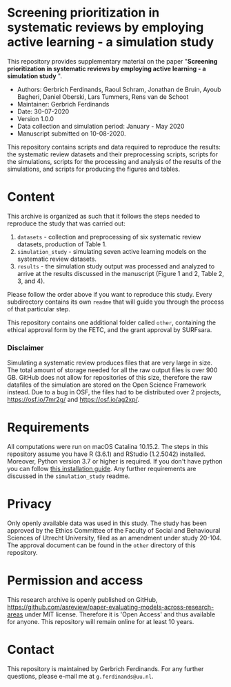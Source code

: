 # Screening prioritization in systematic reviews by employing active learning - a simulation study
This repository provides supplementary material on the paper "__Screening prioritization in systematic reviews by employing active learning - a simulation study__ ".

- Authors: Gerbrich Ferdinands, Raoul Schram, Jonathan de Bruin, Ayoub Bagheri, Daniel Oberski, Lars Tummers, Rens van de Schoot
- Maintainer: Gerbrich Ferdinands
- Date: 30-07-2020
- Version 1.0.0
- Data collection and simulation period: January - May 2020
- Manuscript submitted on 10-08-2020.

This repository contains scripts and data required to reproduce the results: the systematic review datasets and their preprocessing scripts, scripts for the simulations, scripts for the processing and analysis of the results of the simulations, and scripts for producing the figures and tables.

# Content
This archive is organized as such that it follows the steps needed to reproduce the study that was carried out:

1. `datasets` -  collection and preprocessing of six systematic review datasets, production of Table 1.
2. `simulation_study` - simulating seven active learning models on the systematic review datasets.
3. `results` - the simulation study output was processed and analyzed to arrive at the results discussed in the manuscript (Figure 1 and 2, Table 2, 3, and 4).

Please follow the order above if you want to reproduce this study. Every subdirectory contains its own `readme` that will guide you through the process of that particular step.

This repository contains one additional folder called `other`, containing the ethical approval form by the FETC, and the grant approval by SURFsara.

### Disclaimer
Simulating a systematic review produces files that are very large in size. The total amount of storage needed for all the raw output files is over 900 GB. GitHub does not allow for repositories of this size, therefore the raw datafiles of the simulation are stored on the Open Science Framework instead. Due to a bug in OSF, the files had to be distributed over 2 projects, https://osf.io/7mr2g/ and https://osf.io/ag2xp/.

# Requirements
All computations were run on macOS Catalina 10.15.2. The steps in this repository assume you have R (3.6.1) and RStudio (1.2.5042) installed. Moreover, Python version 3.7 or higher is required. If you don't have python you can follow [this installation guide](https://asreview.nl/#!/quick-start). Any further requirements are discussed in the `simulation_study` readme.

# Privacy
Only openly available data was used in this study. The study has been approved by the Ethics Committee of the Faculty of Social and Behavioural Sciences of Utrecht University, filed as an amendment under study 20-104. The approval document can be found in the `other` directory of this repository.

# Permission and access
This research archive is openly published on GitHub, https://github.com/asreview/paper-evaluating-models-across-research-areas under MIT license. Therefore it is 'Open Access' and thus available for anyone. This repository will remain online for at least 10 years.

# Contact
This repository is maintained by Gerbrich Ferdinands. For any further questions, please e-mail me at `g.ferdinands@uu.nl`.
